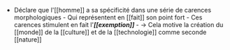 - Déclare que l'[[homme]] a sa spécificité dans une série de carences morphologiques
      - Qui représentent en [[fait]] son point fort
        - Ces carences stimulent en fait l'***[[exemption]]***
          - → Cela motive la création du [[monde]] de la [[culture]] et de la [[technologie]] comme seconde [[nature]]